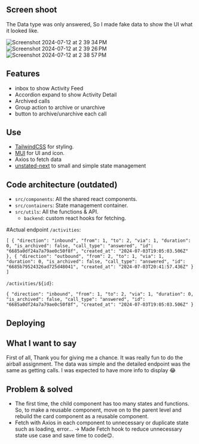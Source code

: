 ## Screen shoot
The Data type was only answered, So I made fake data to show the UI what it looked like.

![Screenshot 2024-07-12 at 2 39 34 PM](https://github.com/user-attachments/assets/316b0d36-58b3-403c-93a1-0ef2bf39a782)
![Screenshot 2024-07-12 at 2 39 26 PM](https://github.com/user-attachments/assets/d333abd8-29b0-45ea-a50f-70b06dba02c3)
![Screenshot 2024-07-12 at 2 38 57 PM](https://github.com/user-attachments/assets/1147fb81-092b-4159-aa54-73604a1de470)

## Features
- inbox to show Activity Feed
- Accordion expand to show Activity Detail
- Archived calls
- Group action to archive or unarchive
- button to archive/unarchive each call

## Use
  - [TailwindCSS](https://tailwindcss.com/) for styling.
  - [MUI](https://mui.com/) for UI and icon.
  - Axios to fetch data
  - [unstated-next](https://aexol.com/posts/unstated-next-vs-redux-which-is-better-for-managing-state-in-react/) to small and simple state management


## Code architecture (outdated)
 - `src/components`: All the shared react components.
 - `src/containers`: State management container.
 - `src/utils`: All the functions & API.
   - `backend`: custom react hooks for fetching.

#Actual endpoint 
`/activities`:

`[
    {
        "direction": "inbound",
        "from": 1,
        "to": 2,
        "via": 1,
        "duration": 0,
        "is_archived": false,
        "call_type": "answered",
        "id": "6685a0df24a7a79ae0c50f8f",
        "created_at": "2024-07-03T19:05:03.506Z"
    },
    {
        "direction": "outbound",
        "from": 2,
        "to": 1,
        "via": 1,
        "duration": 0,
        "is_archived": false,
        "call_type": "answered",
        "id": "6685b79524326ad725d48041",
        "created_at": "2024-07-03T20:41:57.436Z"
    }
]`

`/activities/${id}`:

`{
    "direction": "inbound",
    "from": 1,
    "to": 2,
    "via": 1,
    "duration": 0,
    "is_archived": false,
    "call_type": "answered",
    "id": "6685a0df24a7a79ae0c50f8f",
    "created_at": "2024-07-03T19:05:03.506Z"
}`

## Deploying

## What I want to say

First of all, Thank you for giving me a chance. It was really fun to do the airball assignment.
The data was simple and the detailed endpoint was the same as getting calls. I was expected to have more info to display 😂

## Problem & solved
- The first time, the child component has too many states and functions. So, to make a reusable component, move on to the parent level and rebuild the card component as a reusable component.
- Fetch with Axios in each component to unnecessary or duplicate state such as loading, error... -> Made Fetch hook to reduce unnecessary state use case and save time to code😌.
